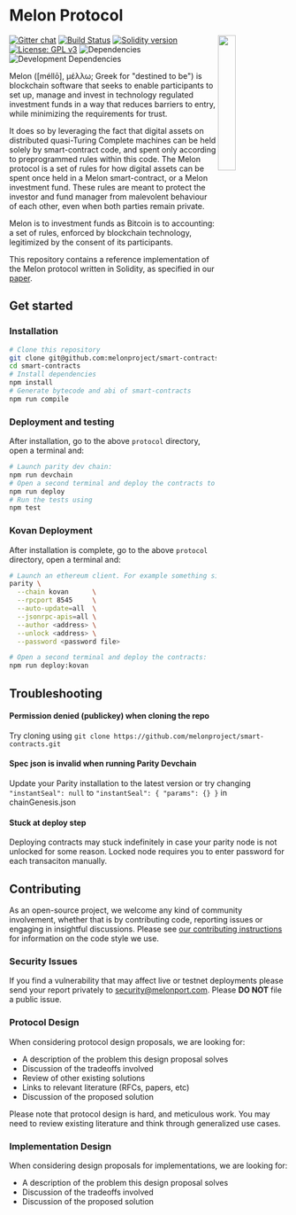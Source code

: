# Melon Protocol

<img src = "https://github.com/melonproject/branding/blob/master/melon/03_M_logo.jpg" width = "25%" align="right">

[![Gitter chat](https://img.shields.io/gitter/room/melonproject/protocol.js.svg?style=flat-square&colorB=46bc99)](https://gitter.im/melonproject/general "Gitter chat")
[![Build Status](https://img.shields.io/travis/melonproject/protocol/master.svg?style=flat-square)](https://travis-ci.org/melonproject/protocol)
[![Solidity version](https://img.shields.io/badge/solidity-0.4.19-brightgreen.svg?style=flat-square&colorB=C99D66)](https://github.com/ethereum/solidity/releases/tag/v0.4.19)
[![License: GPL v3](https://img.shields.io/badge/License-GPL%20v3-blue.svg?style=flat-square)](https://www.gnu.org/licenses/gpl-3.0)
![Dependencies](https://img.shields.io/david/melonproject/melon.js.svg?style=flat-square)
![Development Dependencies](https://img.shields.io/david/dev/melonproject/melon.js.svg?style=flat-square)

Melon ([méllō], μέλλω; Greek for "destined to be") is blockchain software that seeks to enable participants to set up, manage and invest in technology regulated investment funds in a way that reduces barriers to entry, while minimizing the requirements for trust.

It does so by leveraging the fact that digital assets on distributed quasi-Turing Complete machines can be held solely by smart-contract code, and spent only according to preprogrammed rules within this code.
The Melon protocol is a set of rules for how digital assets can be spent once held in a Melon smart-contract, or a Melon investment fund.
These rules are meant to protect the investor and fund manager from malevolent behaviour of each other, even when both parties remain private.

Melon is to investment funds as Bitcoin is to accounting: a set of rules, enforced by blockchain technology, legitimized by the consent of its participants.

This repository contains a reference implementation of the Melon protocol written in Solidity, as specified in our [paper][paper-url].

## Get started

### Installation

```sh
# Clone this repository
git clone git@github.com:melonproject/smart-contracts.git
cd smart-contracts
# Install dependencies
npm install
# Generate bytecode and abi of smart-contracts
npm run compile
```

### Deployment and testing

After installation, go to the above `protocol` directory, open a terminal and:

```sh
# Launch parity dev chain:
npm run devchain
# Open a second terminal and deploy the contracts to the development network:
npm run deploy
# Run the tests using
npm test
```

### Kovan Deployment

After installation is complete, go to the above `protocol` directory, open a terminal and:

```sh
# Launch an ethereum client. For example something similar to this:
parity \
  --chain kovan      \
  --rpcport 8545     \
  --auto-update=all  \
  --jsonrpc-apis=all \
  --author <address> \
  --unlock <address> \
  --password <password file>

# Open a second terminal and deploy the contracts:
npm run deploy:kovan
```
## Troubleshooting

#### Permission denied (publickey) when cloning the repo
Try cloning using `git clone https://github.com/melonproject/smart-contracts.git`

#### Spec json is invalid when running Parity Devchain
Update your Parity installation to the latest version or try changing `"instantSeal": null` to `"instantSeal": { "params": {} }` in chainGenesis.json

#### Stuck at deploy step
Deploying contracts may stuck indefinitely in case your parity node is not unlocked for some reason. Locked node requires you to enter password for each transaciton manually.

## Contributing

As an open-source project, we welcome any kind of community involvement, whether that is by contributing code, reporting issues or engaging in insightful discussions.
Please see [our contributing instructions](CONTRIBUTING.md) for information on the code style we use.

### Security Issues

If you find a vulnerability that may affect live or testnet deployments please send your report privately to [security@melonport.com](http://keyserver2.pgp.com/vkd/SubmitSearch.event?SearchCriteria=security%40melonport.com). Please **DO NOT** file a public issue.

### Protocol Design

When considering protocol design proposals, we are looking for:

- A description of the problem this design proposal solves
- Discussion of the tradeoffs involved
- Review of other existing solutions
- Links to relevant literature (RFCs, papers, etc)
- Discussion of the proposed solution

Please note that protocol design is hard, and meticulous work. You may need to review existing literature and think through generalized use cases.

### Implementation Design

When considering design proposals for implementations, we are looking for:

- A description of the problem this design proposal solves
- Discussion of the tradeoffs involved
- Discussion of the proposed solution

[paper-url]: https://github.com/melonproject/paper/blob/specs/specs.pdf
[dependencies-badge-url]: https://david-dm.org/melonproject/melon.js
